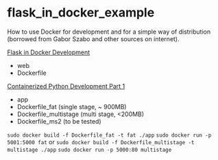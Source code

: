 # flask_in_docker_example

How to use Docker for development and for a simple way of distribution (borrowed from Gabor Szabo and other sources on internet).

[Flask in Docker Development](https://code-maven.com/flask-in-docker-development)

- web
- Dockerfile

[Containerized Python Development Part 1](https://www.docker.com/blog/containerized-python-development-part-1/)

- app
- Dockerfile_fat (single stage, ~ 900MB)
- Dockerfile_multistage (multi stage, <200MB)
- Dockerfile_ms2 (to be tested)

`sudo docker build -f Dockerfile_fat -t fat ./app`
`sudo docker run -p 5001:5000 fat`
or
`sudo docker build -f Dockerfile_multistage -t multistage ./app`
`sudo docker run -p 5000:80 multistage`
